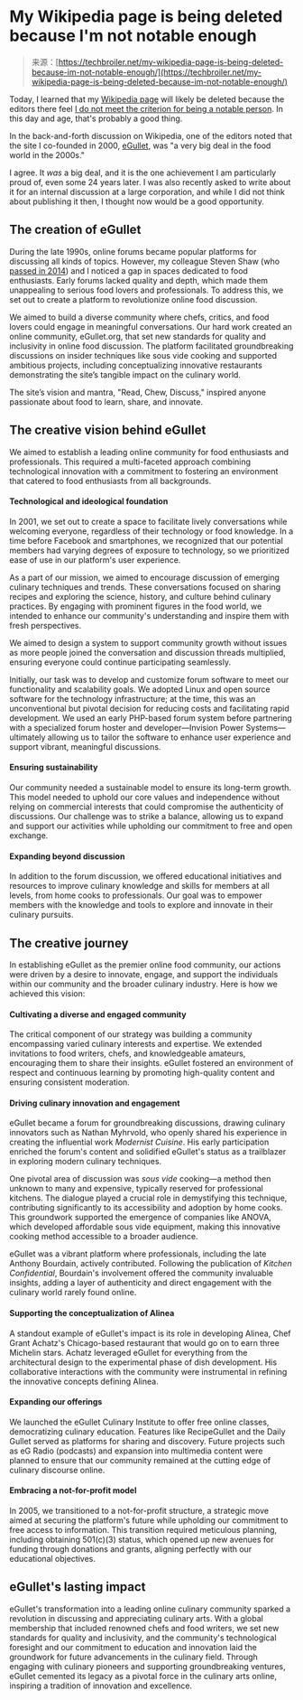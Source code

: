 <!--yml
category: 未分类
date: 2024-05-29 12:30:15
-->

# My Wikipedia page is being deleted because I'm not notable enough

> 来源：[https://techbroiler.net/my-wikipedia-page-is-being-deleted-because-im-not-notable-enough/](https://techbroiler.net/my-wikipedia-page-is-being-deleted-because-im-not-notable-enough/)

Today, I learned that my [Wikipedia page](https://en.wikipedia.org/wiki/Jason_Perlow?ref=techbroiler.net) will likely be deleted because the editors there feel [I do not meet the criterion for being a notable person](https://en.wikipedia.org/wiki/Wikipedia:Articles_for_deletion/Jason_Perlow?ref=techbroiler.net). In this day and age, that's probably a good thing.

In the back-and-forth discussion on Wikipedia, one of the editors noted that the site I co-founded in 2000, [eGullet](https://www.egullet.org/?ref=techbroiler.net), was "a very big deal in the food world in the 2000s."

I agree. It *was* a big deal, and it is the one achievement I am particularly proud of, even some 24 years later. I was also recently asked to write about it for an internal discussion at a large corporation, and while I did not think about publishing it then, I thought now would be a good opportunity.

## **The creation of eGullet**

During the late 1990s, online forums became popular platforms for discussing all kinds of topics. However, my colleague Steven Shaw (who [passed in 2014](https://offthebroiler.wordpress.com/2014/04/10/remembering-steven-shaw/?ref=techbroiler.net)) and I noticed a gap in spaces dedicated to food enthusiasts. Early forums lacked quality and depth, which made them unappealing to serious food lovers and professionals. To address this, we set out to create a platform to revolutionize online food discussion.

We aimed to build a diverse community where chefs, critics, and food lovers could engage in meaningful conversations. Our hard work created an online community, eGullet.org, that set new standards for quality and inclusivity in online food discussion. The platform facilitated groundbreaking discussions on insider techniques like sous vide cooking and supported ambitious projects, including conceptualizing innovative restaurants demonstrating the site’s tangible impact on the culinary world.

The site’s vision and mantra, "Read, Chew, Discuss," inspired anyone passionate about food to learn, share, and innovate.

## **The creative vision behind eGullet**

We aimed to establish a leading online community for food enthusiasts and professionals. This required a multi-faceted approach combining technological innovation with a commitment to fostering an environment that catered to food enthusiasts from all backgrounds.

#### **Technological and ideological foundation**

In 2001, we set out to create a space to facilitate lively conversations while welcoming everyone, regardless of their technology or food knowledge. In a time before Facebook and smartphones, we recognized that our potential members had varying degrees of exposure to technology, so we prioritized ease of use in our platform's user experience.

As a part of our mission, we aimed to encourage discussion of emerging culinary techniques and trends. These conversations focused on sharing recipes and exploring the science, history, and culture behind culinary practices. By engaging with prominent figures in the food world, we intended to enhance our community's understanding and inspire them with fresh perspectives.

We aimed to design a system to support community growth without issues as more people joined the conversation and discussion threads multiplied, ensuring everyone could continue participating seamlessly. 

Initially, our task was to develop and customize forum software to meet our functionality and scalability goals. We adopted Linux and open source software for the technology infrastructure; at the time, this was an unconventional but pivotal decision for reducing costs and facilitating rapid development. We used an early PHP-based forum system before partnering with a specialized forum hoster and developer—Invision Power Systems—ultimately allowing us to tailor the software to enhance user experience and support vibrant, meaningful discussions.

#### **Ensuring sustainability**

Our community needed a sustainable model to ensure its long-term growth. This model needed to uphold our core values and independence without relying on commercial interests that could compromise the authenticity of discussions. Our challenge was to strike a balance, allowing us to expand and support our activities while upholding our commitment to free and open exchange.

#### **Expanding beyond discussion**

In addition to the forum discussion, we offered educational initiatives and resources to improve culinary knowledge and skills for members at all levels, from home cooks to professionals. Our goal was to empower members with the knowledge and tools to explore and innovate in their culinary pursuits.

## **The creative journey**

In establishing eGullet as the premier online food community, our actions were driven by a desire to innovate, engage, and support the individuals within our community and the broader culinary industry. Here is how we achieved this vision:

#### **Cultivating a diverse and engaged community**

The critical component of our strategy was building a community encompassing varied culinary interests and expertise. We extended invitations to food writers, chefs, and knowledgeable amateurs, encouraging them to share their insights. eGullet fostered an environment of respect and continuous learning by promoting high-quality content and ensuring consistent moderation.

#### **Driving culinary innovation and engagement**

eGullet became a forum for groundbreaking discussions, drawing culinary innovators such as Nathan Myhrvold, who openly shared his experience in creating the influential work *Modernist Cuisine*. His early participation enriched the forum's content and solidified eGullet's status as a trailblazer in exploring modern culinary techniques.

One pivotal area of discussion was *sous vide* cooking—a method then unknown to many and expensive, typically reserved for professional kitchens. The dialogue played a crucial role in demystifying this technique, contributing significantly to its accessibility and adoption by home cooks. This groundwork supported the emergence of companies like ANOVA, which developed affordable sous vide equipment, making this innovative cooking method accessible to a broader audience.

eGullet was a vibrant platform where professionals, including the late Anthony Bourdain, actively contributed. Following the publication of *Kitchen Confidential*, Bourdain's involvement offered the community invaluable insights, adding a layer of authenticity and direct engagement with the culinary world rarely found online.

#### **Supporting the conceptualization of Alinea**

A standout example of eGullet's impact is its role in developing Alinea, Chef Grant Achatz's Chicago-based restaurant that would go on to earn three Michelin stars. Achatz leveraged eGullet for everything from the architectural design to the experimental phase of dish development. His collaborative interactions with the community were instrumental in refining the innovative concepts defining Alinea.

#### **Expanding our offerings**

We launched the eGullet Culinary Institute to offer free online classes, democratizing culinary education. Features like RecipeGullet and the Daily Gullet served as platforms for sharing and discovery. Future projects such as eG Radio (podcasts) and expansion into multimedia content were planned to ensure that our community remained at the cutting edge of culinary discourse online.

#### **Embracing a not-for-profit model**

In 2005, we transitioned to a not-for-profit structure, a strategic move aimed at securing the platform's future while upholding our commitment to free access to information. This transition required meticulous planning, including obtaining 501(c)(3) status, which opened up new avenues for funding through donations and grants, aligning perfectly with our educational objectives.

## **eGullet's lasting impact**

eGullet's transformation into a leading online culinary community sparked a revolution in discussing and appreciating culinary arts. With a global membership that included renowned chefs and food writers, we set new standards for quality and inclusivity, and the community's technological foresight and our commitment to education and innovation laid the groundwork for future advancements in the culinary field. Through engaging with culinary pioneers and supporting groundbreaking ventures, eGullet cemented its legacy as a pivotal force in the culinary arts online, inspiring a tradition of innovation and excellence.